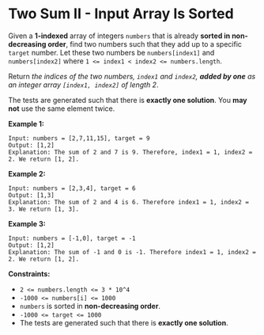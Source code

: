 # Two Sum II - Input Array Is Sorted

Given a **1-indexed** array of integers ```numbers``` that is already **sorted in non-decreasing order**, find two numbers such that they add up to a specific ```target``` number. Let these two numbers be ```numbers[index1]``` and ```numbers[index2]``` where ```1 <= index1 < index2 <= numbers.length```.

Return *the indices of the two numbers, ```index1``` and ```index2```, **added by one** as an integer array ```[index1, index2]``` of length 2*.

The tests are generated such that there is **exactly one solution**. You **may not** use the same element twice.

**Example 1:**

```
Input: numbers = [2,7,11,15], target = 9
Output: [1,2]
Explanation: The sum of 2 and 7 is 9. Therefore, index1 = 1, index2 = 2. We return [1, 2].
```

**Example 2:**

```
Input: numbers = [2,3,4], target = 6
Output: [1,3]
Explanation: The sum of 2 and 4 is 6. Therefore index1 = 1, index2 = 3. We return [1, 3].
```

**Example 3:**

```
Input: numbers = [-1,0], target = -1
Output: [1,2]
Explanation: The sum of -1 and 0 is -1. Therefore index1 = 1, index2 = 2. We return [1, 2].
``` 

**Constraints:**

- ```2 <= numbers.length <= 3 * 10^4```
- ```-1000 <= numbers[i] <= 1000```
- ```numbers``` is sorted in **non-decreasing order**.
- ```-1000 <= target <= 1000```
- The tests are generated such that there is **exactly one solution**.